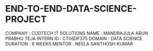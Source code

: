 # END-TO-END-DATA-SCIENCE-PROJECT
COMPANY : CODTECH IT SOLUTIONS
NAME : MANDRAJULA ARUN PRABHU TEJA
INTERN ID : CT06DF375
DOMAIN : DATA SCIENCE
DURATION : 6 WEEKS
MENTOR : NEELA SANTHOSH KUMAR





